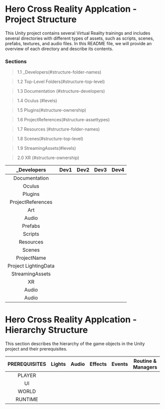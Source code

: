 # Hero Cross Reality Applcation - Project Structure

This Unity project contains several Virtual Reality trainings and includes several
directories with different types of assets, such as scripts, scenes, prefabs, textures,
and audio files. In this README file, we will provide an overview of each directory and
describe its contents.

### Sections

> 1.1 _Developers(#structure-folder-names)

> 1.2 Top-Level Folders(#structure-top-level)

> 1.3 Documentation (#structure-developers)

> 1.4 Oculus (#levels)

> 1.5 Plugins(#structure-ownership)

> 1.6 ProjectReferences(#structure-assettypes)

> 1.7 Resources (#structure-folder-names)

> 1.8 Scenes(#structure-top-level)

> 1.9 StreamingAssets(#levels)

> 2.0 XR (#structure-ownership)

| _Developers | Dev1 | Dev2 | Dev3 | Dev4 |
| :---: | :---:| :---:	| :---: | :---: |
| Documentation     	| | | | | | | | |
| Oculus 				| | | | | | | | |
| Plugins 				| | | | | | | | | 
| ProjectReferences 	| | | | | | | | | 
| Art 					| | | | | | | | |
| Audio 				| | | | | | | | |
| Prefabs				| | | | | | | | |
| Scripts				| | | | | | | | |
| Resources 			| | | | | | | | |
| Scenes				| | | | | | | | |
| ProjectName			| | | | | | | | |
| Project LightingData	| | | | | | | | |
| StreamingAssets		| | | | | | | | |
| XR 					| | | | | | | | |
| Audio 				| | | | | | | | |
| Audio 				| | | | | | | | |

# Hero Cross Reality Applcation - Hierarchy Structure
This section describes the hierarchy of the game objects in the Unity project and their prerequisites.

| PREREQUISITES | Lights | Audio | Effects | Events | Routine & Managers |
| :---: | :---:| :---:	| :---: | :---: | :---: |
| PLAYER    	 | | | | | | | | |
| UI			 | | | | | | | | |
| WORLD 		 | | | | | | | | |
| RUNTIME		 | | | | | | | | |
